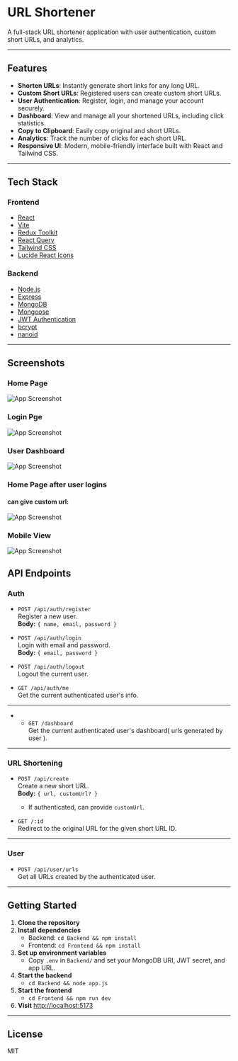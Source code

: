 # URL Shortener

A full-stack URL shortener application with user authentication, custom short URLs, and analytics.

---

## Features

- **Shorten URLs**: Instantly generate short links for any long URL.
- **Custom Short URLs**: Registered users can create custom short URLs.
- **User Authentication**: Register, login, and manage your account securely.
- **Dashboard**: View and manage all your shortened URLs, including click statistics.
- **Copy to Clipboard**: Easily copy original and short URLs.
- **Analytics**: Track the number of clicks for each short URL.
- **Responsive UI**: Modern, mobile-friendly interface built with React and Tailwind CSS.

---

## Tech Stack

### Frontend

- [React](https://react.dev/)
- [Vite](https://vitejs.dev/)
- [Redux Toolkit](https://redux-toolkit.js.org/)
- [React Query](https://tanstack.com/query/latest)
- [Tailwind CSS](https://tailwindcss.com/)
- [Lucide React Icons](https://lucide.dev/)

### Backend

- [Node.js](https://nodejs.org/)
- [Express](https://expressjs.com/)
- [MongoDB](https://www.mongodb.com/)
- [Mongoose](https://mongoosejs.com/)
- [JWT Authentication](https://jwt.io/)
- [bcrypt](https://www.npmjs.com/package/bcrypt)
- [nanoid](https://github.com/ai/nanoid)

---

## Screenshots

### Home Page

![App Screenshot](Screenshot%202025-08-26%20171548.png)

### Login Pge

![App Screenshot](Screenshot%202025-08-26%20171634.png)

### User Dashboard

![App Screenshot](Screenshot%202025-08-26%20171653.png)

### Home Page after user logins

#### can give custom url:

![App Screenshot](Screenshot%202025-08-26%20171710.png)

### Mobile View

![App Screenshot](Screenshot%202025-08-26%20171758.png)

## API Endpoints

### Auth

- `POST /api/auth/register`  
  Register a new user.  
  **Body:** `{ name, email, password }`

- `POST /api/auth/login`  
  Login with email and password.  
  **Body:** `{ email, password }`

- `POST /api/auth/logout`  
  Logout the current user.

- `GET /api/auth/me`  
  Get the current authenticated user's info.

---

- - `GET /dashboard`  
  Get the current authenticated user's dashboard( urls generated by user ).

---

### URL Shortening

- `POST /api/create`  
  Create a new short URL.  
  **Body:** `{ url, customUrl? }`  
  - If authenticated, can provide `customUrl`.

- `GET /:id`  
  Redirect to the original URL for the given short URL ID.

---

### User

- `POST /api/user/urls`  
  Get all URLs created by the authenticated user.

---

## Getting Started

1. **Clone the repository**
2. **Install dependencies**  
   - Backend: `cd Backend && npm install`
   - Frontend: `cd Frontend && npm install`
3. **Set up environment variables**  
   - Copy `.env` in `Backend/` and set your MongoDB URI, JWT secret, and app URL.
4. **Start the backend**  
   - `cd Backend && node app.js`
5. **Start the frontend**  
   - `cd Frontend && npm run dev`
6. **Visit** [http://localhost:5173](http://localhost:5173)

---

## License

MIT
